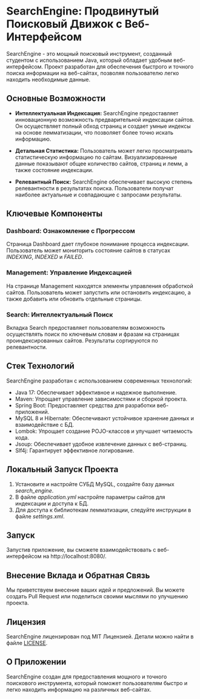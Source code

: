 # SearchEngine: Продвинутый Поисковый Движок с Веб-Интерфейсом

SearchEngine - это мощный поисковый инструмент, созданный студентом с использованием Java, который обладает удобным веб-интерфейсом. Проект разработан для обеспечения быстрого и точного поиска информации на веб-сайтах, позволяя пользователю легко находить необходимые данные.

## Основные Возможности

- **Интеллектуальная Индексация:** SearchEngine предоставляет инновационную возможность предварительной индексации сайтов. Он осуществляет полный обход страниц и создает умные индексы на основе лемматизации, что позволяет более точно искать информацию.

- **Детальная Статистика:** Пользователь может легко просматривать статистическую информацию по сайтам. Визуализированные данные показывают общее количество сайтов, страниц и лемм, а также состояние индексации.

- **Релевантный Поиск:** SearchEngine обеспечивает высокую степень релевантности в результатах поиска. Пользователи получат наиболее актуальные и совпадающие с запросами результаты.

## Ключевые Компоненты

### Dashboard: Ознакомление с Прогрессом

Страница Dashboard дает глубокое понимание процесса индексации. Пользователь может мониторить состояние сайтов в статусах *INDEXING*, *INDEXED* и *FAILED*.

### Management: Управление Индексацией

На странице Management находятся элементы управления обработкой сайтов. Пользователь может запустить или остановить индексацию, а также добавить или обновить отдельные страницы.

### Search: Интеллектуальный Поиск

Вкладка Search предоставляет пользователям возможность осуществлять поиск по ключевым словам и фразам на страницах проиндексированных сайтов. Результаты сортируются по релевантности.

## Стек Технологий

SearchEngine разработан с использованием современных технологий:

- Java 17: Обеспечивает эффективное и надежное выполнение.
- Maven: Упрощает управление зависимостями и сборкой проекта.
- Spring Boot: Предоставляет средства для разработки веб-приложений.
- MySQL 8 и Hibernate: Обеспечивают устойчивое хранение данных и взаимодействие с БД.
- Lombok: Упрощает создание POJO-классов и улучшает читаемость кода.
- Jsoup: Обеспечивает удобное извлечение данных с веб-страниц.
- Slf4j: Гарантирует эффективное логирование.

## Локальный Запуск Проекта

1. Установите и настройте СУБД MySQL, создайте базу данных *search_engine*.
2. В файле *application.yml* настройте параметры сайтов для индексации и доступа к БД.
3. Для доступа к библиотекам лемматизации, следуйте инструкции в файле *settings.xml*.

## Запуск

Запустив приложение, вы сможете взаимодействовать с веб-интерфейсом на http://localhost:8080/.

## Внесение Вклада и Обратная Связь

Мы приветствуем внесение ваших идей и предложений. Вы можете создать Pull Request или поделиться своими мыслями по улучшению проекта.

## Лицензия

SearchEngine лицензирован под MIT Лицензией. Детали можно найти в файле [LICENSE](LICENSE).

## О Приложении

SearchEngine создан для предоставления мощного и точного поискового инструмента, который поможет пользователям быстро и легко находить информацию на различных веб-сайтах.
